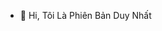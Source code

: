 - 👋 Hi, Tôi Là Phiên Bản Duy Nhất

<!---
Chihieu2002/Chihieu2002 is a ✨ special ✨ repository because its `README.md` (this file) appears on your GitHub profile.
You can click the Preview link to take a look at your changes.
--->
